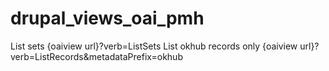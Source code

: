 # drupal_views_oai_pmh

List sets
{oaiview url}?verb=ListSets
List okhub records only
{oaiview url}?verb=ListRecords&metadataPrefix=okhub
